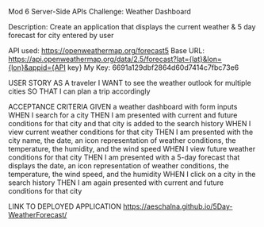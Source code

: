 Mod 6 Server-Side APIs Challenge: Weather Dashboard

Description: Create an application that displays the current weather & 5 day forecast for city entered by user

API used: https://openweathermap.org/forecast5
Base URL: https://api.openweathermap.org/data/2.5/forecast?lat={lat}&lon={lon}&appid={API key}
My Key: 6691a129dbf2864d60d7414c7fbc73e6

USER STORY
AS A traveler
I WANT to see the weather outlook for multiple cities
SO THAT I can plan a trip accordingly

ACCEPTANCE CRITERIA
GIVEN a weather dashboard with form inputs
WHEN I search for a city
THEN I am presented with current and future conditions for that city and that city is added to the search history
WHEN I view current weather conditions for that city
THEN I am presented with the city name, the date, an icon representation of weather conditions, the temperature, the humidity, and the wind speed
WHEN I view future weather conditions for that city
THEN I am presented with a 5-day forecast that displays the date, an icon representation of weather conditions, the temperature, the wind speed, and the humidity
WHEN I click on a city in the search history
THEN I am again presented with current and future conditions for that city

LINK TO DEPLOYED APPLICATION
https://aeschalna.github.io/5Day-WeatherForecast/